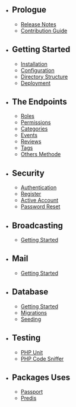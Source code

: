 
- ## Prologue
    - [Release Notes](releases.md)
    - [Contribution Guide](contributions.md)

- ## Getting Started
    - [Installation](installation.md)
    - [Configuration](configuration.md)
    - [Directory Structure](structure.md)
    - [Deployment](deployment.md)

- ## The Endpoints
    - [Roles](roles.md)
    - [Permissions](permissions.md)
    - [Categories](categories.md)
    - [Events](events.md)
    - [Reviews](reviews.md)
    - [Tags](tags.md)
    - [Others Methode](others-methods.md)

- ## Security
    - [Authentication](authentication.md)
    - [Register](register.md)
    - [Active Account](active-account.md)
    - [Password Reset](passwords.md)

- ## Broadcasting
    - [Getting Started](broadcast.md)

- ## Mail
    - [Getting Started](mail.md)

- ## Database
    - [Getting Started](database.md)
    - [Migrations](migrations.md)
    - [Seeding](seeding.md)

- ## Testing
    - [PHP Unit](unit-testing.md)
    - [PHP Code Sniffer](php-code-sniffer.md)

- ## Packages Uses
    - [Passport]()
    - [Predis]()
